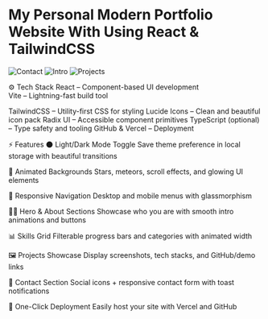 # My Personal Modern Portfolio Website With Using React & TailwindCSS

![Contact](https://github.com/user-attachments/assets/29f7d241-4ebb-451b-918d-256a1763ee2e)
![Intro](https://github.com/user-attachments/assets/65b58a8d-5e99-482c-aa4c-ac97bb38c3b6)
![Projects](https://github.com/user-attachments/assets/8e450eff-dc79-4d8e-9683-d3a10b370ea6)


⚙️ Tech Stack
React – Component-based UI development  
Vite – Lightning-fast build tool

TailwindCSS – Utility-first CSS for styling
Lucide Icons – Clean and beautiful icon pack
Radix UI – Accessible component primitives
TypeScript (optional) – Type safety and tooling
GitHub & Vercel – Deployment

⚡️ Features
🌑 Light/Dark Mode Toggle Save theme preference in local storage with beautiful transitions

💫 Animated Backgrounds Stars, meteors, scroll effects, and glowing UI elements

📱 Responsive Navigation Desktop and mobile menus with glassmorphism

👨‍💻 Hero & About Sections Showcase who you are with smooth intro animations and buttons

📊 Skills Grid Filterable progress bars and categories with animated width

🖼️ Projects Showcase Display screenshots, tech stacks, and GitHub/demo links

📩 Contact Section Social icons + responsive contact form with toast notifications

🚀 One-Click Deployment Easily host your site with Vercel and GitHub

